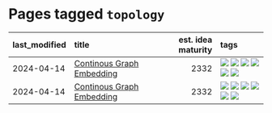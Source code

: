 # Pages tagged `topology`

|last_modified|title|est. idea maturity|tags
|:---|:---|---:|:---|
|2024-04-14|[Continous Graph Embedding](../semantic_space_geometry.md)|2332|[![](https://img.shields.io/badge/tag-differential_geometry-394ee4)](../tags/differential_geometry.md) [![](https://img.shields.io/badge/tag-experimental-4072a1)](../tags/experimental.md) [![](https://img.shields.io/badge/tag-gnn-cc5ed7)](../tags/gnn.md) [![](https://img.shields.io/badge/tag-ricci_tensor-dd597e)](../tags/ricci_tensor.md) [![](https://img.shields.io/badge/tag-riemannian_geometry-e8ae48)](../tags/riemannian_geometry.md) [![](https://img.shields.io/badge/tag-topology-b5ec2c)](../tags/topology.md)|
|2024-04-14|[Continous Graph Embedding](../continuous_graph_embedding.md)|2332|[![](https://img.shields.io/badge/tag-differential_geometry-394ee4)](../tags/differential_geometry.md) [![](https://img.shields.io/badge/tag-experimental-4072a1)](../tags/experimental.md) [![](https://img.shields.io/badge/tag-gnn-cc5ed7)](../tags/gnn.md) [![](https://img.shields.io/badge/tag-ricci_tensor-dd597e)](../tags/ricci_tensor.md) [![](https://img.shields.io/badge/tag-riemannian_geometry-e8ae48)](../tags/riemannian_geometry.md) [![](https://img.shields.io/badge/tag-topology-b5ec2c)](../tags/topology.md)|